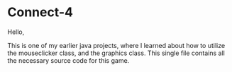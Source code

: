 # Connect-4

Hello,

This is one of my earlier java projects, where I learned about how to utilize the mouseclicker class, and the graphics class.
This single file contains all the necessary source code for this game. 
